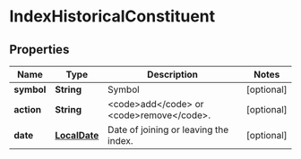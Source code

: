 # IndexHistoricalConstituent

## Properties

 Name       | Type                          | Description                                                      | Notes      
------------|-------------------------------|------------------------------------------------------------------|------------
 **symbol** | **String**                    | Symbol                                                           | [optional] 
 **action** | **String**                    | &lt;code&gt;add&lt;/code&gt; or &lt;code&gt;remove&lt;/code&gt;. | [optional] 
 **date**   | [**LocalDate**](LocalDate.md) | Date of joining or leaving the index.                            | [optional] 



